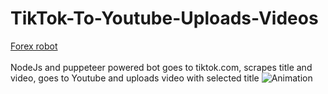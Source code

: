 # TikTok-To-Youtube-Uploads-Videos
<a href="https://forex-robot.net">Forex robot</a> <br></br>
NodeJs and puppeteer powered bot goes to tiktok.com, scrapes title and video, goes to Youtube and uploads video with selected title
![Animation](https://user-images.githubusercontent.com/91840629/148443001-53316e85-9d92-4bca-8968-4e7faefd3416.gif)
